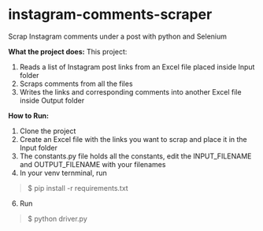 # instagram-comments-scraper
Scrap Instagram comments under a post with python and Selenium

**What the project does:**
This project:
1. Reads a list of Instagram post links from an Excel file placed inside Input folder
2. Scraps comments from all the files
3. Writes the links and corresponding comments into another Excel file inside Output folder

**How to Run:**
1. Clone the project
2. Create an Excel file with the links you want to scrap and place it in the Input folder
3. The constants.py file holds all the constants, edit the INPUT_FILENAME and OUTPUT_FILENAME with your filenames
4. In your venv ternminal, run 
  >$ pip install -r requirements.txt
6. Run
  >$ python driver.py
  

